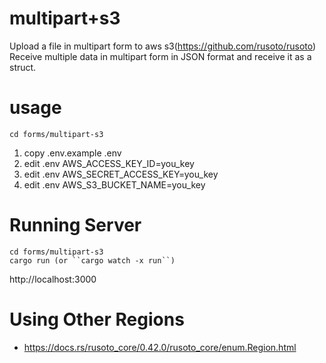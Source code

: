 # multipart+s3
Upload a file in multipart form to aws s3(https://github.com/rusoto/rusoto)   
Receive multiple data in multipart form in JSON format and receive it as a struct.   

# usage
```
cd forms/multipart-s3
```
1. copy .env.example .env
2. edit .env  AWS_ACCESS_KEY_ID=you_key
3. edit .env  AWS_SECRET_ACCESS_KEY=you_key
4. edit .env  AWS_S3_BUCKET_NAME=you_key


# Running Server
```
cd forms/multipart-s3
cargo run (or ``cargo watch -x run``)
```
http://localhost:3000


# Using Other Regions
<!-- - https://www.rusoto.org/regions.html -->
- https://docs.rs/rusoto_core/0.42.0/rusoto_core/enum.Region.html
